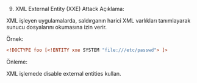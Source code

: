 9. XML External Entity (XXE) Attack
Açıklama:

XML işleyen uygulamalarda, saldırganın harici XML varlıkları tanımlayarak sunucu dosyalarını okumasına izin verir.

Örnek:

```xml
<!DOCTYPE foo [<!ENTITY xxe SYSTEM "file:///etc/passwd"> ]>
```
Önleme:

XML işlemede disable external entities kullan.